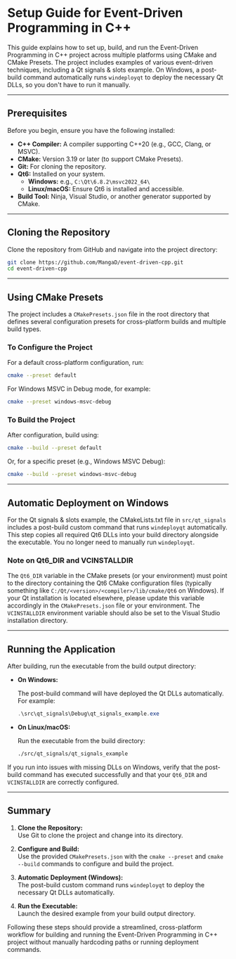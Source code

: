 # Setup Guide for Event-Driven Programming in C++

This guide explains how to set up, build, and run the Event-Driven Programming in C++ project across multiple platforms using CMake and CMake Presets. The project includes examples of various event-driven techniques, including a Qt signals & slots example. On Windows, a post-build command automatically runs `windeployqt` to deploy the necessary Qt DLLs, so you don't have to run it manually.

---

## Prerequisites

Before you begin, ensure you have the following installed:

- **C++ Compiler:** A compiler supporting C++20 (e.g., GCC, Clang, or MSVC).
- **CMake:** Version 3.19 or later (to support CMake Presets).
- **Git:** For cloning the repository.
- **Qt6:** Installed on your system.
  - **Windows:** e.g., `C:\Qt\6.8.2\msvc2022_64\`
  - **Linux/macOS:** Ensure Qt6 is installed and accessible.
- **Build Tool:** Ninja, Visual Studio, or another generator supported by CMake.

---

## Cloning the Repository

Clone the repository from GitHub and navigate into the project directory:

```bash
git clone https://github.com/MangaD/event-driven-cpp.git
cd event-driven-cpp
```

---

## Using CMake Presets

The project includes a `CMakePresets.json` file in the root directory that defines several configuration presets for cross-platform builds and multiple build types.

### To Configure the Project

For a default cross-platform configuration, run:

```bash
cmake --preset default
```

For Windows MSVC in Debug mode, for example:

```bash
cmake --preset windows-msvc-debug
```

### To Build the Project

After configuration, build using:

```bash
cmake --build --preset default
```

Or, for a specific preset (e.g., Windows MSVC Debug):

```bash
cmake --build --preset windows-msvc-debug
```

---

## Automatic Deployment on Windows

For the Qt signals & slots example, the CMakeLists.txt file in `src/qt_signals` includes a post-build custom command that runs `windeployqt` automatically. This step copies all required Qt6 DLLs into your build directory alongside the executable. You no longer need to manually run `windeployqt`.

### Note on Qt6_DIR and VCINSTALLDIR

The `Qt6_DIR` variable in the CMake presets (or your environment) must point to the directory containing the Qt6 CMake configuration files (typically something like `C:/Qt/<version>/<compiler>/lib/cmake/Qt6` on Windows). If your Qt installation is located elsewhere, please update this variable accordingly in the `CMakePresets.json` file or your environment. The `VCINSTALLDIR` environment variable should also be set to the Visual Studio installation directory.


---

## Running the Application

After building, run the executable from the build output directory:

- **On Windows:**

  The post-build command will have deployed the Qt DLLs automatically. For example:

  ```powershell
  .\src\qt_signals\Debug\qt_signals_example.exe
  ```

- **On Linux/macOS:**

  Run the executable from the build directory:

  ```bash
  ./src/qt_signals/qt_signals_example
  ```

If you run into issues with missing DLLs on Windows, verify that the post-build command has executed successfully and that your `Qt6_DIR` and `VCINSTALLDIR` are correctly configured.

---

## Summary

1. **Clone the Repository:**  
   Use Git to clone the project and change into its directory.

2. **Configure and Build:**  
   Use the provided `CMakePresets.json` with the `cmake --preset` and `cmake --build` commands to configure and build the project.

3. **Automatic Deployment (Windows):**  
   The post-build custom command runs `windeployqt` to deploy the necessary Qt DLLs automatically.

4. **Run the Executable:**  
   Launch the desired example from your build output directory.

Following these steps should provide a streamlined, cross-platform workflow for building and running the Event-Driven Programming in C++ project without manually hardcoding paths or running deployment commands.
